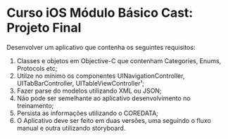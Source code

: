 # Curso iOS Módulo Básico Cast: Projeto Final

Desenvolver um aplicativo que contenha os seguintes requisitos:

1. Classes e objetos em Objective-C que contenham Categories, Enums, Protocols etc;
2. Utilze no mínimo os componentes UINavigationController, UITabBarController, UITableViewController¹;
3. Fazer parse do modelos utilizando XML ou JSON;
4. Não pode ser semelhante ao aplicativo desenvolvimento no treinamento;
5. Persista as informações utilizando o COREDATA;
6. O Aplicativo deve ser feito em duas versões, uma seguindo o fluxo manual e outra utilizando storyboard.
